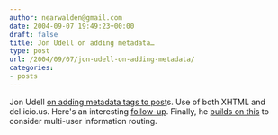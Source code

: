 ```yaml
---
author: nearwalden@gmail.com
date: 2004-09-07 19:49:23+00:00
draft: false
title: Jon Udell on adding metadata…
type: post
url: /2004/09/07/jon-udell-on-adding-metadata/
categories:
- posts
---
```


Jon Udell [on adding metadata tags to post](//weblog.infoworld.com/udell/2004/08/11.html#a1057")s.  Use of both XHTML and del.icio.us.  Here's an interesting [follow-up](//weblog.infoworld.com/udell/2004/08/13.html#a1059").  Finally, he [builds on this](//weblog.infoworld.com/udell/2004/08/16.html#a1060") to consider multi-user information routing.  



